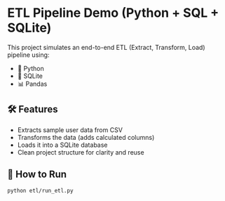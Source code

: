 # ETL Pipeline Demo (Python + SQL + SQLite)

This project simulates an end-to-end ETL (Extract, Transform, Load) pipeline using:

- 🐍 Python
- 🧮 SQLite
- 📊 Pandas

## 🛠 Features

- Extracts sample user data from CSV
- Transforms the data (adds calculated columns)
- Loads it into a SQLite database
- Clean project structure for clarity and reuse

## 🚀 How to Run

```bash
python etl/run_etl.py
